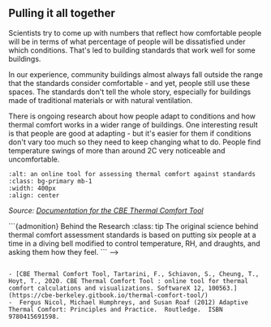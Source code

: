 ## Pulling it all together

Scientists try to come up with numbers that reflect how comfortable people will be in terms of what percentage of people will be dissatisfied under which conditions.  That's led to building standards that work well for some buildings.  

In our experience, community buildings almost always fall outside the range that the standards consider comfortable - and yet, people still use these spaces.  The standards don't tell the whole story, especially for buildings made of traditional materials or with natural ventilation.  

There is ongoing research about how people adapt to conditions and how thermal comfort works in a wider range of buildings.  One interesting result is that people are good at adapting - but it's easier for them if conditions don't vary too much so they need to keep changing what to do.  People find temperature swings of more than around 2C very noticeable and uncomfortable.  


```{image} ../images/berkeley-tool.png
:alt: an online tool for assessing thermal comfort against standards
:class: bg-primary mb-1
:width: 400px
:align: center
```

*Source: [Documentation for the CBE Thermal Comfort Tool](https://cbe-berkeley.gitbook.io/thermal-comfort-tool/documentation/en)*

<!-->
```{admonition} Behind the Research
:class: tip 

The original science behind thermal comfort assessment standards is based on putting six people at a time in a diving bell modified to control temperature, RH, and draughts, and asking them how they feel.  
```
-->

```{admonition} Further reading

- [CBE Thermal Comfort Tool, Tartarini, F., Schiavon, S., Cheung, T., Hoyt, T., 2020. CBE Thermal Comfort Tool : online tool for thermal comfort calculations and visualizations. SoftwareX 12, 100563.](https://cbe-berkeley.gitbook.io/thermal-comfort-tool/)
-  Fergus Nicol, Michael Humphreys, and Susan Roaf (2012) Adaptive Thermal Comfort: Principles and Practice.  Routledge.  ISBN 9780415691598.

```
